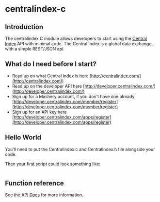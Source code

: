 # centralindex-c

## Introduction

The centralindex C module allows developers to start using the [Central Index](http://centralindex.com/) API with minimal code. The Central Index is a global data exchange, with a simple REST/JSON api. 

## What do I need before I start?

* Read up on what Central Index is here [http://centralindex.com/](http://centralindex.com/)
* Read up on the developer API here [http://developer.centralindex.com/](http://developer.centralindex.com/)
* Sign up for a Mashery account, if you don't have one already [http://developer.centralindex.com/member/register](http://developer.centralindex.com/member/register)
* Sign up for an API key here [http://developer.centralindex.com/apps/register](http://developer.centralindex.com/apps/register)

## Hello World

You'll need to put the CentralIndex.c and CentralIndex.h file alongside your code.

Then your first script could look something like:  

```

```

## Function reference

See the [API Docs](http://developer.centralindex.com/docs/read/API_Reference) for more information.

